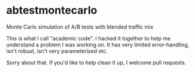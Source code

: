 abtestmontecarlo
================

Monte Carlo simulation of A/B tests with blended traffic mix

This is what I call "academic code". I hacked it together to help me understand a problem I was working on. It has very limited error-handling, isn't robust, isn't very parameterised etc.

Sorry about that. If you'd like to help clean it up, I welcome pull requests.